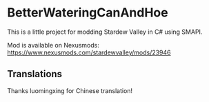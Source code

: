 # BetterWateringCanAndHoe

This is a little project for modding Stardew Valley in C# using SMAPI.

Mod is available on Nexusmods: https://www.nexusmods.com/stardewvalley/mods/23946

## Translations
Thanks luomingxing for Chinese translation!
